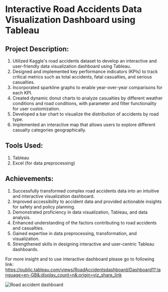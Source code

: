  # Interactive Road Accidents Data Visualization Dashboard using Tableau

## Project Description:
1. Utilized Kaggle's road accidents dataset to develop an interactive and user-friendly data visualization dashboard using Tableau.
2. Designed and implemented key performance indicators (KPIs) to track critical metrics such as total accidents, fatal casualties, and 
   serious casualties.
3. Incorporated sparkline graphs to enable year-over-year comparisons for each KPI.
4. Created dynamic donut charts to analyze casualties by different weather conditions and road conditions, with parameter and filter 
   functionality for user customization.
5. Developed a bar chart to visualize the distribution of accidents by road type.
6. Implemented an interactive map that allows users to explore different casualty categories geographically.


## Tools Used:
1. Tableau
2. Excel (for data preprocessing)


## Achievements:
1. Successfully transformed complex road accidents data into an intuitive and interactive visualization dashboard.
2. Improved accessibility to accident data and provided actionable insights for safety and policy planning.
3. Demonstrated proficiency in data visualization, Tableau, and data analysis.
4. Enhanced understanding of the factors contributing to road accidents and casualties.
5. Gained expertise in data preprocessing, transformation, and visualization.
6. Strengthened skills in designing interactive and user-centric Tableau dashboards.


For more insight and to use interactive dashboard please go to following link: https://public.tableau.com/views/RoadAccidentsdashboard/Dashboard1?:language=en-GB&:display_count=n&:origin=viz_share_link


![Road accident dashboard](https://github.com/rockraj999/Visualizations/assets/121096737/13335eaf-5576-45c1-b650-7493c05d2f5e)













   
